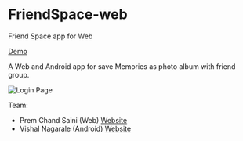 # FriendSpace-web

Friend Space app for Web

[Demo](https://friendspace.000webhostapp.com/ "Demo")

A Web and Android app for save Memories as photo album with friend group.

![Login Page](https://raw.githubusercontent.com/webpchub/FriendSpace-web/master/Screenshot/login.png)

Team:
+ Prem Chand Saini (Web) [Website](https://www.pcsaini.in/ "Website")
+ Vishal Nagarale (Android) [Website](https://vishaln04.github.io/ "Website")
